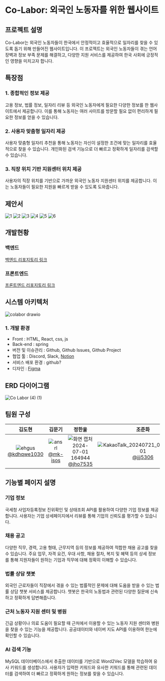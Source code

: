 # Co-Labor: 외국인 노동자를 위한 웹사이트

## 프로젝트 설명
Co-Labor는 외국인 노동자들이 한국에서 안정적이고 효율적으로 일자리를 찾을 수 있도록 돕기 위해 만들어진 웹사이트입니다. 이 프로젝트는 외국인 노동자들이 겪는 언어 장벽과 정보 부족 문제를 해결하고, 다양한 지원 서비스를 제공하여 한국 사회에 긍정적인 영향을 미치고자 합니다.

## 특장점
### 1. 종합적인 정보 제공
고용 정보, 법률 정보, 일자리 리뷰 등 외국인 노동자에게 필요한 다양한 정보를 한 웹사이트에서 제공합니다. 이를 통해 노동자는 여러 사이트를 방문할 필요 없이 편리하게 필요한 정보를 얻을 수 있습니다.

### 2. 사용자 맞춤형 일자리 제공
사용자 맞춤형 일자리 추천을 통해 노동자는 자신이 설정한 조건에 맞는 일자리를 효율적으로 찾을 수 있습니다. 개인화된 검색 기능으로 더 빠르고 정확하게 일자리를 검색할 수 있습니다.

### 3. 직장 위치 기반 지원센터 위치 제공
사용자의 직장 위치를 기반으로 가까운 외국인 노동자 지원센터 위치를 제공합니다. 이는 노동자들이 필요한 지원을 빠르게 받을 수 있도록 도와줍니다.

## 제안서
![1](https://github.com/user-attachments/assets/e7b906cb-d92e-4bb0-8fa6-8ba5641083d1)
![2](https://github.com/user-attachments/assets/6a663a9c-14bd-484d-b217-2e8021bb66b0)
![3](https://github.com/user-attachments/assets/11892247-7fb9-4288-a969-fab23145f1b3)
![4](https://github.com/user-attachments/assets/d51b3da8-79a2-416c-bfb1-fb7f9b1c5d35)
![5](https://github.com/user-attachments/assets/8c0c2542-1181-43d5-bd25-583091d29378)
![6](https://github.com/user-attachments/assets/d586b6de-865c-45d1-977f-774580d770d9)

## 개발현황
### 백엔드
[백엔드 리포지토리 링크](https://github.com/Co-Labor-Project/Co-Labor-BE)

### 프론트엔드
[프론트엔드 리포지토리 링크](https://github.com/Co-Labor-Project/Co-Labor-FE)

## 시스템 아키텍처
![colabor drawio](https://github.com/user-attachments/assets/127e0d5d-714e-4416-9334-575a5e4a0209)

### 1. 개발 환경

- Front : HTML, React, css, js
- Back-end : spring
- 버전 및 이슈관리 : Github, Github Issues, Github Project
- 협업 툴 : Discord, Slack, [Notion](https://mixolydian-idea-627.notion.site/ba5857ecea9e498f9b94586421b27ca5)
- 서비스 배포 환경 : github?
- 디자인 : [Figma](https://www.figma.com/design/YddHONkDl0nqcbQVkUEVTa/%EA%B3%B5%EB%AA%A8%EC%A0%84?node-id=33-251&t=ocRWZPY412U61gb0-0)
  
## ERD 다이어그램
![Co Labor (4) (1)](https://github.com/user-attachments/assets/1d6fb457-601a-44de-89e5-44dad404c0ef)

## 팀원 구성

<div align="center">

| **김도현** | **김문기** | **정한울** | **조준화** |
| :------: |  :------: | :------: | :------: |
| ![ehgus](https://github.com/user-attachments/assets/87c460aa-4999-4bc6-9243-3e32b6bfca35) <br/> [@kdhqwe1030](https://github.com/kdhqwe1030) | ![ansrl](https://github.com/user-attachments/assets/8c32ebd4-b849-438c-ad4d-c154328060e7) <br/> [@mk-isos](https://github.com/mk-isos) | ![화면 캡처 2024-07-01 164944](https://github.com/user-attachments/assets/403beca7-52fe-4917-899d-1ecf454e3ae9) <br/> [@jho7535](https://github.com/jho7535) | ![KakaoTalk_20240721_032045960_01](https://github.com/user-attachments/assets/5b8e7e6f-ca40-4be6-b9c5-14a56a42bea7) <br/> [@jjj5306](https://github.com/jjj5306) |

</div>


## 기능별 페이지 설명
### 기업 정보
국세청 사업자등록정보 진위확인 및 상태조회 API를 활용하여 다양한 기업 정보를 제공합니다. 사용자는 기업 상세페이지에서 리뷰를 통해 기업의 신뢰도를 평가할 수 있습니다.

### 채용 공고
다양한 직무, 경력, 고용 형태, 근무지역 등의 정보를 제공하여 적합한 채용 공고를 찾을 수 있습니다. 주요 업무, 자격 요건, 우대 사항, 채용 절차, 복지 및 혜택 등의 상세 정보를 통해 지원자들이 원하는 기업과 직무에 대해 정확히 이해할 수 있습니다.

### 법률 상담 챗봇
외국인 근로자들이 직장에서 겪을 수 있는 법률적인 문제에 대해 도움을 받을 수 있는 법률 상담 챗봇 서비스를 제공합니다. 챗봇은 한국의 노동법과 관련된 다양한 질문에 신속하고 정확하게 답변해줍니다.

### 근처 노동자 지원 센터 및 병원
긴급 상황이나 의료 도움이 필요할 때 근처에서 이용할 수 있는 노동자 지원 센터와 병원을 찾을 수 있는 기능을 제공합니다. 공공데이터와 네이버 지도 API를 이용하여 한눈에 확인할 수 있습니다.

### AI 검색 기능
MySQL 데이터베이스에서 추출한 데이터를 기반으로 Word2Vec 모델을 학습하여 유사 키워드를 생성합니다. 사용자가 입력한 키워드와 유사한 키워드를 통해 관련된 데이터를 검색하여 더 빠르고 정확하게 원하는 정보를 찾을 수 있습니다.


